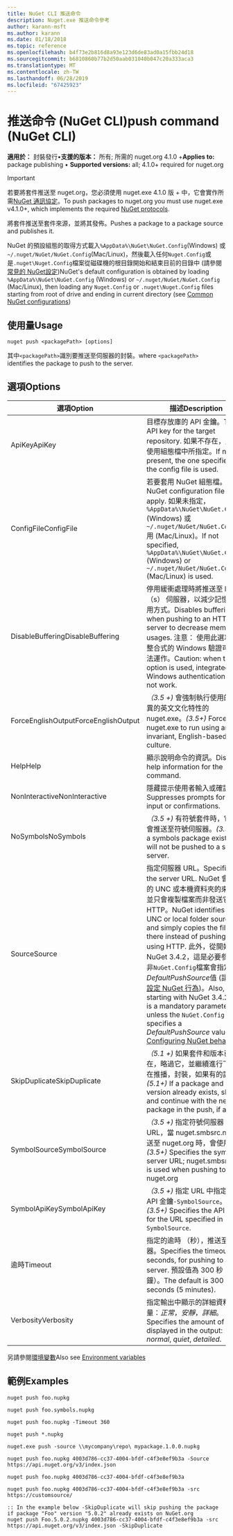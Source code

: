 ```yaml
---
title: NuGet CLI 推送命令
description: Nuget.exe 推送命令參考
author: karann-msft
ms.author: karann
ms.date: 01/18/2018
ms.topic: reference
ms.openlocfilehash: b4f73e2b816d8a93e123d6de83ad0a15fbb24d18
ms.sourcegitcommit: b6810860b77b2d50aab031040b047c20a333aca3
ms.translationtype: MT
ms.contentlocale: zh-TW
ms.lasthandoff: 06/28/2019
ms.locfileid: "67425923"
---
```

# <a name="push-command-nuget-cli"></a><span data-ttu-id="34447-103">推送命令 (NuGet CLI)</span><span class="sxs-lookup"><span data-stu-id="34447-103">push command (NuGet CLI)</span></span>

<span data-ttu-id="34447-104">**適用於：** 封裝發行&bullet;**支援的版本：** 所有; 所需的 nuget.org 4.1.0 +</span><span class="sxs-lookup"><span data-stu-id="34447-104">**Applies to:** package publishing &bullet; **Supported versions:** all; 4.1.0+ required for nuget.org</span></span>

> [!Important]
> <span data-ttu-id="34447-105">若要將套件推送至 nuget.org，您必須使用 nuget.exe 4.1.0 版 + 中，它會實作所需[NuGet 通訊協定](../api/nuget-protocols.md)。</span><span class="sxs-lookup"><span data-stu-id="34447-105">To push packages to nuget.org you must use nuget.exe v4.1.0+, which implements the required [NuGet protocols](../api/nuget-protocols.md).</span></span>

<span data-ttu-id="34447-106">將套件推送至套件來源，並將其發佈。</span><span class="sxs-lookup"><span data-stu-id="34447-106">Pushes a package to a package source and publishes it.</span></span>

<span data-ttu-id="34447-107">NuGet 的預設組態的取得方式載入`%AppData%\NuGet\NuGet.Config`(Windows) 或`~/.nuget/NuGet/NuGet.Config`(Mac/Linux)，然後載入任何`Nuget.Config`或是`.nuget\Nuget.Config`檔案從磁碟機的根目錄開始和結束目前的目錄中 (請參閱[常見的 NuGet設定](../consume-packages/configuring-nuget-behavior.md))</span><span class="sxs-lookup"><span data-stu-id="34447-107">NuGet's default configuration is obtained by loading `%AppData%\NuGet\NuGet.Config` (Windows) or `~/.nuget/NuGet/NuGet.Config` (Mac/Linux), then loading any `Nuget.Config` or `.nuget\Nuget.Config` files starting from root of drive and ending in current directory (see [Common NuGet configurations](../consume-packages/configuring-nuget-behavior.md))</span></span>

## <a name="usage"></a><span data-ttu-id="34447-108">使用量</span><span class="sxs-lookup"><span data-stu-id="34447-108">Usage</span></span>

```cli
nuget push <packagePath> [options]
```

<span data-ttu-id="34447-109">其中`<packagePath>`識別要推送至伺服器的封裝。</span><span class="sxs-lookup"><span data-stu-id="34447-109">where `<packagePath>` identifies the package to push to the server.</span></span>

## <a name="options"></a><span data-ttu-id="34447-110">選項</span><span class="sxs-lookup"><span data-stu-id="34447-110">Options</span></span>

| <span data-ttu-id="34447-111">選項</span><span class="sxs-lookup"><span data-stu-id="34447-111">Option</span></span> | <span data-ttu-id="34447-112">描述</span><span class="sxs-lookup"><span data-stu-id="34447-112">Description</span></span> |
| --- | --- |
| <span data-ttu-id="34447-113">ApiKey</span><span class="sxs-lookup"><span data-stu-id="34447-113">ApiKey</span></span> | <span data-ttu-id="34447-114">目標存放庫的 API 金鑰。</span><span class="sxs-lookup"><span data-stu-id="34447-114">The API key for the target repository.</span></span> <span data-ttu-id="34447-115">如果不存在，則會使用組態檔中所指定。</span><span class="sxs-lookup"><span data-stu-id="34447-115">If not present,  the one specified in the config file is used.</span></span> |
| <span data-ttu-id="34447-116">ConfigFile</span><span class="sxs-lookup"><span data-stu-id="34447-116">ConfigFile</span></span> | <span data-ttu-id="34447-117">若要套用 NuGet 組態檔。</span><span class="sxs-lookup"><span data-stu-id="34447-117">The NuGet configuration file to apply.</span></span> <span data-ttu-id="34447-118">如果未指定， `%AppData%\NuGet\NuGet.Config` (Windows) 或`~/.nuget/NuGet/NuGet.Config`用 (Mac/Linux)。</span><span class="sxs-lookup"><span data-stu-id="34447-118">If not specified, `%AppData%\NuGet\NuGet.Config` (Windows) or `~/.nuget/NuGet/NuGet.Config` (Mac/Linux) is used.</span></span>|
| <span data-ttu-id="34447-119">DisableBuffering</span><span class="sxs-lookup"><span data-stu-id="34447-119">DisableBuffering</span></span> | <span data-ttu-id="34447-120">停用緩衝處理時將推送至 http （s） 伺服器，以減少記憶體使用方式。</span><span class="sxs-lookup"><span data-stu-id="34447-120">Disables buffering when pushing to an HTTP(s) server to decrease memory usages.</span></span> <span data-ttu-id="34447-121">注意： 使用此選項時，整合式的 Windows 驗證可能無法運作。</span><span class="sxs-lookup"><span data-stu-id="34447-121">Caution: when this option is used, integrated Windows authentication might not work.</span></span> |
| <span data-ttu-id="34447-122">ForceEnglishOutput</span><span class="sxs-lookup"><span data-stu-id="34447-122">ForceEnglishOutput</span></span> | <span data-ttu-id="34447-123">*（3.5 +)* 會強制執行使用的非變異的英文文化特性的 nuget.exe。</span><span class="sxs-lookup"><span data-stu-id="34447-123">*(3.5+)* Forces nuget.exe to run using an invariant, English-based culture.</span></span> |
| <span data-ttu-id="34447-124">Help</span><span class="sxs-lookup"><span data-stu-id="34447-124">Help</span></span> | <span data-ttu-id="34447-125">顯示說明命令的資訊。</span><span class="sxs-lookup"><span data-stu-id="34447-125">Displays help information for the command.</span></span> |
| <span data-ttu-id="34447-126">NonInteractive</span><span class="sxs-lookup"><span data-stu-id="34447-126">NonInteractive</span></span> | <span data-ttu-id="34447-127">隱藏提示使用者輸入或確認。</span><span class="sxs-lookup"><span data-stu-id="34447-127">Suppresses prompts for user input or confirmations.</span></span> |
| <span data-ttu-id="34447-128">NoSymbols</span><span class="sxs-lookup"><span data-stu-id="34447-128">NoSymbols</span></span> | <span data-ttu-id="34447-129">*（3.5 +)* 有符號套件時，它將不會推送至符號伺服器。</span><span class="sxs-lookup"><span data-stu-id="34447-129">*(3.5+)* If a symbols package exists, it will not be pushed to a symbol server.</span></span> |
| <span data-ttu-id="34447-130">Source</span><span class="sxs-lookup"><span data-stu-id="34447-130">Source</span></span> | <span data-ttu-id="34447-131">指定伺服器 URL。</span><span class="sxs-lookup"><span data-stu-id="34447-131">Specifies the server URL.</span></span> <span data-ttu-id="34447-132">NuGet 會識別的 UNC 或本機資料夾的來源，並只會複製檔案而非發送它使用 HTTP。</span><span class="sxs-lookup"><span data-stu-id="34447-132">NuGet identifies a UNC or local folder source and simply copies the file there instead of pushing it using HTTP.</span></span>  <span data-ttu-id="34447-133">此外，從開始 NuGet 3.4.2，這是必要參數除非`NuGet.Config`檔案會指定*DefaultPushSource*值 (請參閱[設定 NuGet 行為](../consume-packages/configuring-nuget-behavior.md))。</span><span class="sxs-lookup"><span data-stu-id="34447-133">Also, starting with NuGet 3.4.2, this is a mandatory parameter unless the `NuGet.Config` file specifies a *DefaultPushSource* value (see [Configuring NuGet behavior](../consume-packages/configuring-nuget-behavior.md)).</span></span> |
| <span data-ttu-id="34447-134">SkipDuplicate</span><span class="sxs-lookup"><span data-stu-id="34447-134">SkipDuplicate</span></span> | <span data-ttu-id="34447-135">*（5.1 +)* 如果套件和版本已經存在，略過它，並繼續進行下一步 在推播，封裝，如果有的話。</span><span class="sxs-lookup"><span data-stu-id="34447-135">*(5.1+)* If a package and version already exists, skip it and continue with the next package in the push, if any.</span></span> |
| <span data-ttu-id="34447-136">SymbolSource</span><span class="sxs-lookup"><span data-stu-id="34447-136">SymbolSource</span></span> | <span data-ttu-id="34447-137">*（3.5 +)* 指定符號伺服器 URL，當 nuget.smbsrc.net 推送至 nuget.org 時，會使用</span><span class="sxs-lookup"><span data-stu-id="34447-137">*(3.5+)* Specifies the symbol server URL; nuget.smbsrc.net is used when pushing to nuget.org</span></span> |
| <span data-ttu-id="34447-138">SymbolApiKey</span><span class="sxs-lookup"><span data-stu-id="34447-138">SymbolApiKey</span></span> | <span data-ttu-id="34447-139">*（3.5 +)* 指定 URL 中指定的 API 金鑰`-SymbolSource`。</span><span class="sxs-lookup"><span data-stu-id="34447-139">*(3.5+)* Specifies the API key for the URL specified in `-SymbolSource`.</span></span> |
| <span data-ttu-id="34447-140">逾時</span><span class="sxs-lookup"><span data-stu-id="34447-140">Timeout</span></span> | <span data-ttu-id="34447-141">指定的逾時 （秒），推送至伺服器。</span><span class="sxs-lookup"><span data-stu-id="34447-141">Specifies the timeout, in seconds, for pushing to a server.</span></span> <span data-ttu-id="34447-142">預設值為 300 秒 （5 分鐘）。</span><span class="sxs-lookup"><span data-stu-id="34447-142">The default is 300 seconds (5 minutes).</span></span> |
| <span data-ttu-id="34447-143">Verbosity</span><span class="sxs-lookup"><span data-stu-id="34447-143">Verbosity</span></span> | <span data-ttu-id="34447-144">指定輸出中顯示的詳細資料的數量：*正常*，*安靜*，*詳細*。</span><span class="sxs-lookup"><span data-stu-id="34447-144">Specifies the amount of detail displayed in the output: *normal*, *quiet*, *detailed*.</span></span> |

<span data-ttu-id="34447-145">另請參閱[環境變數](cli-ref-environment-variables.md)</span><span class="sxs-lookup"><span data-stu-id="34447-145">Also see [Environment variables](cli-ref-environment-variables.md)</span></span>

## <a name="examples"></a><span data-ttu-id="34447-146">範例</span><span class="sxs-lookup"><span data-stu-id="34447-146">Examples</span></span>

```cli
nuget push foo.nupkg

nuget push foo.symbols.nupkg

nuget push foo.nupkg -Timeout 360

nuget push *.nupkg

nuget.exe push -source \\mycompany\repo\ mypackage.1.0.0.nupkg

nuget push foo.nupkg 4003d786-cc37-4004-bfdf-c4f3e8ef9b3a -Source https://api.nuget.org/v3/index.json

nuget push foo.nupkg 4003d786-cc37-4004-bfdf-c4f3e8ef9b3a

nuget push foo.nupkg 4003d786-cc37-4004-bfdf-c4f3e8ef9b3a -src https://customsource/

:: In the example below -SkipDuplicate will skip pushing the package if package "Foo" version "5.0.2" already exists on NuGet.org
nuget push Foo.5.0.2.nupkg 4003d786-cc37-4004-bfdf-c4f3e8ef9b3a -src https://api.nuget.org/v3/index.json -SkipDuplicate
```
